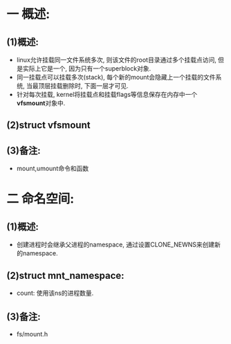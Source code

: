 # 一 概述:
## (1)概述:
- linux允许挂载同一文件系统多次, 则该文件的root目录通过多个挂载点访问, 但是实际上它是一个, 因为只有一个superblock对象.
- 同一挂载点可以挂载多次(stack), 每个新的mount会隐藏上一个挂载的文件系统, 当最顶层挂载删除时, 下面一层才可见.
- 针对每次挂载, kernel将挂载点和挂载flags等信息保存在内存中一个**vfsmount**对象中.

## (2)struct vfsmount

## (3)备注:
- mount,umount命令和函数

# 二 命名空间:
## (1)概述:
- 创建进程时会继承父进程的namespace, 通过设置CLONE_NEWNS来创建新的namespace.

## (2)struct mnt_namespace:
- count: 使用该ns的进程数量.

## (3)备注:
- fs/mount.h

